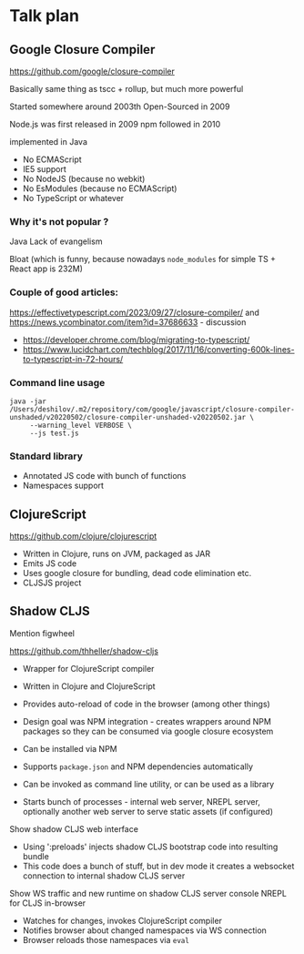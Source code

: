 # Talk plan

## Google Closure Compiler

https://github.com/google/closure-compiler

Basically same thing as tscc + rollup, but much more powerful

Started somewhere around 2003th
Open-Sourced in 2009

Node.js was first released in 2009
npm followed  in 2010

implemented in Java

* No ECMAScript
* IE5 support
* No NodeJS (because no webkit)
* No EsModules (because no ECMAScript)
* No TypeScript or whatever

### Why it's not popular ?

Java
Lack of evangelism

Bloat (which is funny, because nowadays `node_modules` for
simple TS + React app is 232M)

### Couple of good articles:

https://effectivetypescript.com/2023/09/27/closure-compiler/
and https://news.ycombinator.com/item?id=37686633 - discussion

* https://developer.chrome.com/blog/migrating-to-typescript/
* https://www.lucidchart.com/techblog/2017/11/16/converting-600k-lines-to-typescript-in-72-hours/


### Command line usage

```
java -jar /Users/deshilov/.m2/repository/com/google/javascript/closure-compiler-unshaded/v20220502/closure-compiler-unshaded-v20220502.jar \
     --warning_level VERBOSE \
     --js test.js
```


### Standard library

* Annotated JS code with bunch of functions
* Namespaces support

## ClojureScript

https://github.com/clojure/clojurescript

* Written in Clojure, runs on JVM, packaged as JAR
* Emits JS code
* Uses google closure for bundling, dead code elimination etc.
* CLJSJS project 

## Shadow CLJS

Mention figwheel

https://github.com/thheller/shadow-cljs

* Wrapper for ClojureScript compiler
* Written in Clojure and ClojureScript
* Provides auto-reload of code in the browser (among other things)
* Design goal was NPM integration - creates wrappers around NPM packages so they can be
  consumed via google closure ecosystem
* Can be installed via NPM
* Supports `package.json` and NPM dependencies automatically

* Can be invoked as command line utility, or can be used as a library
* Starts bunch of processes - internal web server, NREPL server, optionally
  another web server to serve static assets (if configured)

Show shadow CLJS web interface

* Using ':preloads' injects shadow CLJS bootstrap code into resulting bundle
* This code does a bunch of stuff, but in dev mode it creates a websocket connection
  to internal shadow CLJS server

Show WS traffic and new runtime on shadow CLJS server console
NREPL for CLJS in-browser

* Watches for changes, invokes ClojureScript compiler
* Notifies browser about changed namespaces via WS connection
* Browser reloads those namespaces via `eval`
